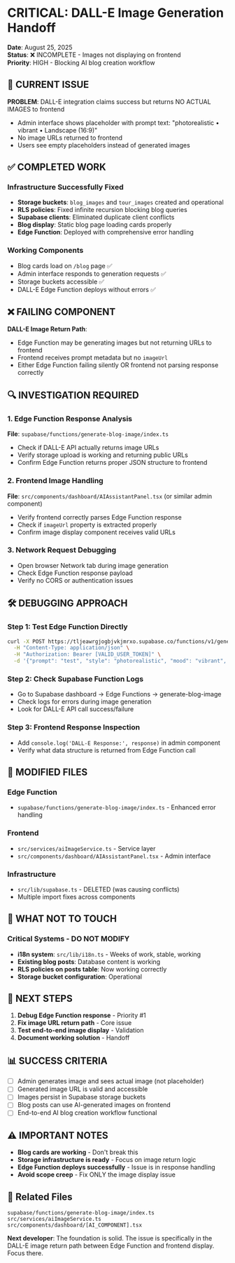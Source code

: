 # CRITICAL: DALL-E Image Generation Handoff

**Date**: August 25, 2025  
**Status**: ❌ INCOMPLETE - Images not displaying on frontend  
**Priority**: HIGH - Blocking AI blog creation workflow  

## 🚨 CURRENT ISSUE

**PROBLEM**: DALL-E integration claims success but returns NO ACTUAL IMAGES to frontend
- Admin interface shows placeholder with prompt text: "photorealistic • vibrant • Landscape (16:9)"
- No image URLs returned to frontend
- Users see empty placeholders instead of generated images

## ✅ COMPLETED WORK

### Infrastructure Successfully Fixed
- **Storage buckets**: `blog_images` and `tour_images` created and operational
- **RLS policies**: Fixed infinite recursion blocking blog queries  
- **Supabase clients**: Eliminated duplicate client conflicts
- **Blog display**: Static blog page loading cards properly
- **Edge Function**: Deployed with comprehensive error handling

### Working Components
- Blog cards load on `/blog` page ✅
- Admin interface responds to generation requests ✅  
- Storage buckets accessible ✅
- DALL-E Edge Function deploys without errors ✅

## ❌ FAILING COMPONENT

**DALL-E Image Return Path**: 
- Edge Function may be generating images but not returning URLs to frontend
- Frontend receives prompt metadata but no `imageUrl` 
- Either Edge Function failing silently OR frontend not parsing response correctly

## 🔍 INVESTIGATION REQUIRED

### 1. Edge Function Response Analysis
**File**: `supabase/functions/generate-blog-image/index.ts`
- Check if DALL-E API actually returns image URLs
- Verify storage upload is working and returning public URLs
- Confirm Edge Function returns proper JSON structure to frontend

### 2. Frontend Image Handling  
**File**: `src/components/dashboard/AIAssistantPanel.tsx` (or similar admin component)
- Verify frontend correctly parses Edge Function response
- Check if `imageUrl` property is extracted properly
- Confirm image display component receives valid URLs

### 3. Network Request Debugging
- Open browser Network tab during image generation
- Check Edge Function response payload
- Verify no CORS or authentication issues

## 🛠️ DEBUGGING APPROACH

### Step 1: Test Edge Function Directly
```bash
curl -X POST https://tljeawrgjogbjvkjmrxo.supabase.co/functions/v1/generate-blog-image \
  -H "Content-Type: application/json" \
  -H "Authorization: Bearer [VALID_USER_TOKEN]" \
  -d '{"prompt": "test", "style": "photorealistic", "mood": "vibrant", "aspectRatio": "16:9", "belizeContext": true}'
```

### Step 2: Check Supabase Function Logs
- Go to Supabase dashboard → Edge Functions → generate-blog-image
- Check logs for errors during image generation
- Look for DALL-E API call success/failure

### Step 3: Frontend Response Inspection  
- Add `console.log('DALL-E Response:', response)` in admin component
- Verify what data structure is returned from Edge Function call

## 📁 MODIFIED FILES

### Edge Function
- `supabase/functions/generate-blog-image/index.ts` - Enhanced error handling

### Frontend  
- `src/services/aiImageService.ts` - Service layer
- `src/components/dashboard/AIAssistantPanel.tsx` - Admin interface

### Infrastructure
- `src/lib/supabase.ts` - DELETED (was causing conflicts)
- Multiple import fixes across components

## 🚫 WHAT NOT TO TOUCH

### Critical Systems - DO NOT MODIFY
- **i18n system**: `src/lib/i18n.ts` - Weeks of work, stable, working
- **Existing blog posts**: Database content is working
- **RLS policies on posts table**: Now working correctly
- **Storage bucket configuration**: Operational

## 🎯 NEXT STEPS

1. **Debug Edge Function response** - Priority #1
2. **Fix image URL return path** - Core issue  
3. **Test end-to-end image display** - Validation
4. **Document working solution** - Handoff

## 📊 SUCCESS CRITERIA

- [ ] Admin generates image and sees actual image (not placeholder)
- [ ] Generated image URL is valid and accessible  
- [ ] Images persist in Supabase storage buckets
- [ ] Blog posts can use AI-generated images on frontend
- [ ] End-to-end AI blog creation workflow functional

## ⚠️ IMPORTANT NOTES

- **Blog cards are working** - Don't break this
- **Storage infrastructure is ready** - Focus on image return logic
- **Edge Function deploys successfully** - Issue is in response handling
- **Avoid scope creep** - Fix ONLY the image display issue

## 🔗 Related Files

```
supabase/functions/generate-blog-image/index.ts
src/services/aiImageService.ts  
src/components/dashboard/[AI_COMPONENT].tsx
```

**Next developer**: The foundation is solid. The issue is specifically in the DALL-E image return path between Edge Function and frontend display. Focus there.